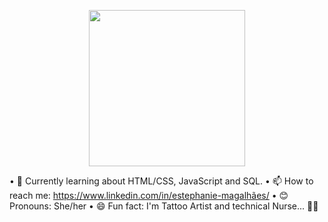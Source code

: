 
<p align="center">
  <img width="250" src="https://github.com/Estephaniemagalhaes/Estephaniemagalhaes/blob/main/HI%2C%20There.gif">
</p>




• 🔭 Currently learning about HTML/CSS, JavaScript and SQL. 
• 📫 How to reach me: https://www.linkedin.com/in/estephanie-magalhães/
• 😊 Pronouns: She/her
• 😄 Fun fact: I'm Tattoo Artist and technical Nurse... 😵‍💫
